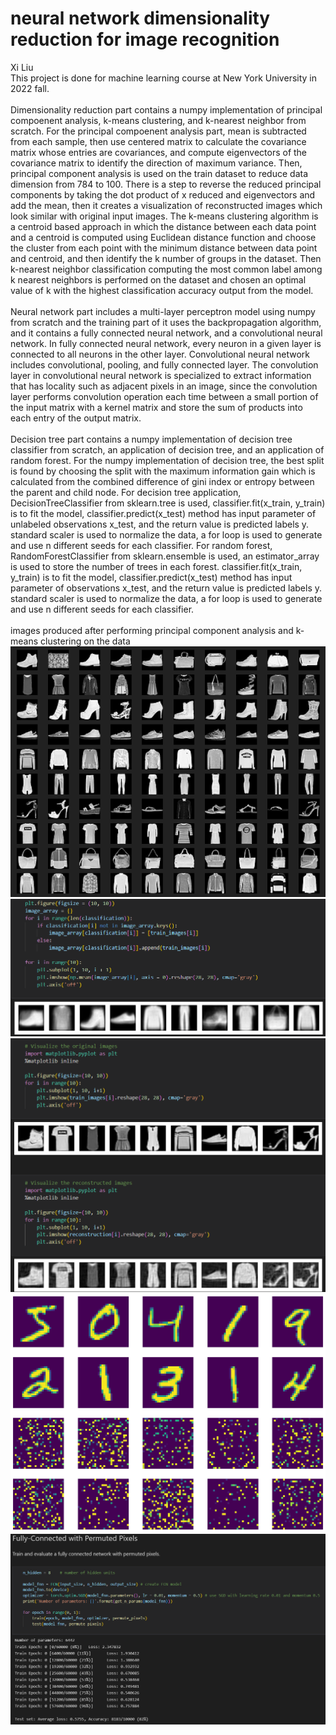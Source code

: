 # neural network dimensionality reduction for image recognition<br>
Xi Liu<br>
This project is done for machine learning course at New York University in 2022 fall.<br>
<br>
Dimensionality reduction part contains a numpy implementation of principal compoenent analysis, k-means clustering, and k-nearest neighbor from scratch. For the principal compoenent analysis part, mean is subtracted from each sample, then use centered matrix to calculate the covariance matrix whose entries are covariances, and compute eigenvectors of the covariance matrix to identify the direction of maximum variance. Then, principal component analysis is used on the train dataset to reduce data dimension from 784 to 100. There is a step to reverse the reduced principal components by taking the dot product of x reduced and eigenvectors and add the mean, then it creates a visualization of reconstructed images which look similar with original input images. The k-means clustering algorithm is a centroid based approach in which the distance between each data point and a centroid is computed using Euclidean distance function and choose the cluster from each point with the minimum distance between data point and centroid, and then identify the k number of groups in the dataset. Then k-nearest neighbor classification computing the most common label among k nearest neighbors is performed on the dataset and chosen an optimal value of k with the highest classification accuracy output from the model.<br>
<br>
Neural network part includes a multi-layer perceptron model using numpy from scratch and the training part of it uses the backpropagation algorithm, and it contains a fully connected neural network, and a convolutional neural network. In fully connected neural network, every neuron in a given layer is connected to all neurons in the other layer. Convolutional neural network includes convolutional, pooling, and fully connected layer. The convolution layer in convolutional neural network is specialized to extract information that has locality such as adjacent pixels in an image, since the convolution layer performs convolution operation each time between a small portion of the input matrix with a kernel matrix and store the sum of products into each entry of the output matrix.<br>
<br>
Decision tree part contains a numpy implementation of decision tree classifier from scratch, an application of decision tree, and an application of random forest. For the numpy implementation of decision tree, the best split is found by choosing the split with the maximum information gain which is calculated from the combined difference of gini index or entropy between the parent and child node. For decision tree application, DecisionTreeClassifier from sklearn.tree is used, classifier.fit(x_train, y_train) is to fit the model, classifier.predict(x_test) method has input parameter of unlabeled observations x_test, and the return value is predicted labels y. standard scaler is used to normalize the data, a for loop is used to generate and use n different seeds for each classifier. For random forest, RandomForestClassifier from sklearn.ensemble is used, an estimator_array is used to store the number of trees in each forest. classifier.fit(x_train, y_train) is to fit the model, classifier.predict(x_test) method has input parameter of observations x_test, and the return value is predicted labels y. standard scaler is used to normalize the data, a for loop is used to generate and use n different seeds for each classifier.<br>
<br>
images produced after performing principal component analysis and k-means clustering on the data
![1](png/1.png)
![2](png/2.png)
![3](png/3.png)
![4](png/4.png)
![5](png/5.png)
